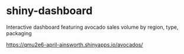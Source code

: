 # shiny-dashboard
Interactive dashboard featuring avocado sales volume by region, type, packaging

https://qmu2e6-april-ainsworth.shinyapps.io/avocados/
